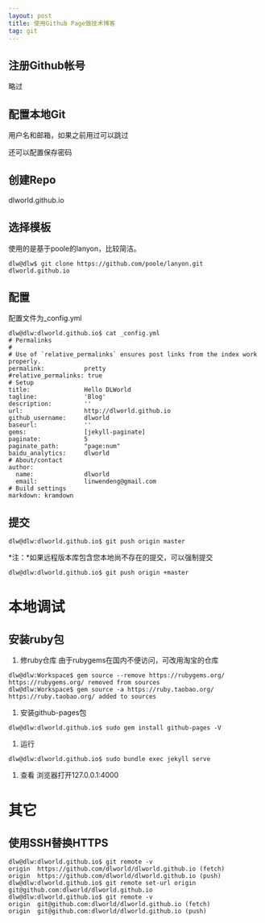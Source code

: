 ```yaml
---
layout: post
title: 使用Github Page做技术博客
tag: git
---
```


## 注册Github帐号
略过

## 配置本地Git
用户名和邮箱，如果之前用过可以跳过

还可以配置保存密码


## 创建Repo
dlworld.github.io

## 选择模板
使用的是基于poole的lanyon，比较简洁。

```
dlw@dlw$ git clone https://github.com/poole/lanyon.git dlworld.github.io
```

## 配置
配置文件为_config.yml

```
dlw@dlw:dlworld.github.io$ cat _config.yml 
# Permalinks
#
# Use of `relative_permalinks` ensures post links from the index work properly.
permalink:           pretty
#relative_permalinks: true
# Setup
title:               Hello DLWorld
tagline:             'Blog'
description:         ''        
url:                 http://dlworld.github.io
github_username:     dlworld    
baseurl:             ''
gems:                [jekyll-paginate]    
paginate:            5
paginate_path:       "page:num" 
baidu_analytics:     dlworld    
# About/contact
author:
  name:              dlworld
  email:             linwendeng@gmail.com
# Build settings
markdown: kramdown
```

## 提交

```
dlw@dlw:dlworld.github.io$ git push origin master
```

*注：*如果远程版本库包含您本地尚不存在的提交，可以强制提交

```
dlw@dlw:dlworld.github.io$ git push origin +master
```


# 本地调试

## 安装ruby包
1. 修ruby仓库
由于rubygems在国内不便访问，可改用淘宝的仓库

```
dlw@dlw:Workspace$ gem source --remove https://rubygems.org/
https://rubygems.org/ removed from sources
dlw@dlw:Workspace$ gem source -a https://ruby.taobao.org/
https://ruby.taobao.org/ added to sources
```

1. 安装github-pages包

```
dlw@dlw:dlworld.github.io$ sudo gem install github-pages -V
```

1. 运行

```
dlw@dlw:dlworld.github.io$ sudo bundle exec jekyll serve
```

1. 查看
浏览器打开127.0.0.1:4000


# 其它
## 使用SSH替换HTTPS

```
dlw@dlw:dlworld.github.io$ git remote -v
origin	https://github.com/dlworld/dlworld.github.io (fetch)
origin	https://github.com/dlworld/dlworld.github.io (push)
dlw@dlw:dlworld.github.io$ git remote set-url origin git@github.com:dlworld/dlworld.github.io
dlw@dlw:dlworld.github.io$ git remote -v
origin	git@github.com:dlworld/dlworld.github.io (fetch)
origin	git@github.com:dlworld/dlworld.github.io (push)
```

